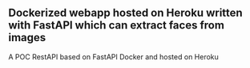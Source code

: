 ## Dockerized webapp hosted on Heroku written with FastAPI which can extract faces from images

A POC RestAPI based on FastAPI Docker and hosted on Heroku
